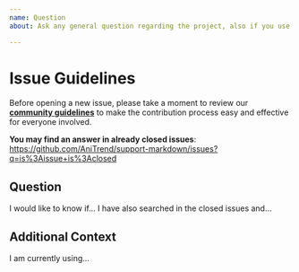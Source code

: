 ```yaml
---
name: Question
about: Ask any general question regarding the project, also if you use this if you don't know what category to use

---
```


# Issue Guidelines

Before opening a new issue, please take a moment to review our [**community guidelines**](https://github.com/AniTrend/support-markdown/blob/master/CONTRIBUTING.md) to make the contribution process easy and effective for everyone involved.

**You may find an answer in already closed issues**:
https://github.com/AniTrend/support-markdown/issues?q=is%3Aissue+is%3Aclosed

## Question
<!-- Clearly and explicitly explain the details about your question -->
I would like to know if... I have also searched in the closed issues and...

## Additional Context
<!-- Any additional information regarding your question, you may also add screenshots if any under this section -->

I am currently using...
